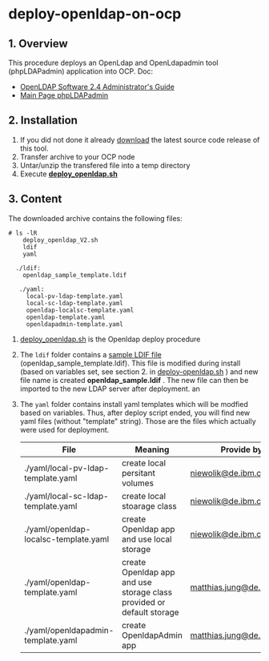# deploy-openldap-on-ocp


## 1. Overview

This procedure deploys an OpenLdap and OpenLdapadmin tool (phpLDAPadmin) application into OCP.
Doc: 
- [OpenLDAP Software 2.4 Administrator's Guide](https://www.openldap.org/doc/admin24/guide.html)
- [Main Page phpLDAPadmin](http://phpldapadmin.sourceforge.net/wiki/index.php/Main_Page)


## 2. Installation

1. If you did not done it already [download](https://github.ibm.com/NIEWOLIK/deploy-openldap-on-ocp/releases/) the latest source code release of this tool.
1. Transfer archive to your OCP node
1. Untar/unzip the transfered file into a temp directory
1. Execute  [**deploy_openldap.sh**](https://github.ibm.com/NIEWOLIK/deploy-openldap-on-ocp/blob/master/openldap/deploy_openldap.sh)

## 3. Content

The downloaded archive contains the following files:

```
# ls -lR
    deploy_openldap_V2.sh
    ldif
    yaml
    
  ./ldif:
    openldap_sample_template.ldif
         
   ./yaml:
     local-pv-ldap-template.yaml
     local-sc-ldap-template.yaml
     openldap-localsc-template.yaml
     openldap-template.yaml
     openldapadmin-template.yaml
```
                                          
1.  [deploy_openldap.sh](https://github.ibm.com/NIEWOLIK/deploy-openldap-on-ocp/blob/master/openldap/deploy_openldap.sh) is the Openldap deploy procedure
1. The `ldif` folder contains a [sample LDIF file](https://github.ibm.com/niewolik/deploy-openldap-on-ocp/wiki/sample-ldif) (openldap_sample_template.ldif). This file is modified during install (based on variables set, see section 2. in [deploy-openldap.sh](https://github.ibm.com/NIEWOLIK/deploy-openldap-on-ocp/wiki/deploy-openldap.sh) ) and new file name is created **openldap_sample.ldif** . The new file can then be imported to the new LDAP server after deployment.
     an
 1. The `yaml` folder contains install yaml templates which will be modfied based on variables. Thus, after deploy script ended, you will find new yaml files (without "template" string). Those are the files which actually were used for deployment.

    | File | Meaning | Provide by |
    | -------- | ----------- |----------|
    |./yaml/local-pv-ldap-template.yaml | create local persitant volumes | niewolik@de.ibm.com |
    |./yaml/local-sc-ldap-template.yaml | create local stoarage class | niewolik@de.ibm.com |
    |./yaml/openldap-localsc-template.yaml  | create Openldap app and use local storage | niewolik@de.ibm.com |
    |./yaml/openldap-template.yaml  | create Openldap app and use storage class provided or default storage | matthias.jung@de.ibm.com |
    |./yaml/openldapadmin-template.yaml  | create OpenldapAdmin app | matthias.jung@de.ibm.com |
